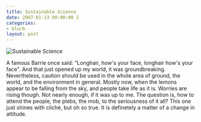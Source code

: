 ```yaml
---
title: Sustainable Science
date: 2007-01-23 00:00:00 Z
categories:
- blurb
layout: post
---
```


![Sustainable Science](/uploads/news_sustainablescience.jpg)

A famous Barrie once said: "Longhair, how's your face, longhair how's your face". And that just opened up my world, it was groundbreaking. Nevertheless, caution should be used in the whole area of ground, the world, and the environment in general. Mostly now, when the lemons appear to be falling from the sky, and people take life as it is. Worries are rising though. Not nearly enough, if it was up to me. The question is, how to attend the people, the plebs, the mob, to the seriousness of it all? This one just shines with cliché, but oh so true. It is definetely a matter of a change in attitude.